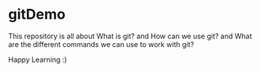 # gitDemo
This repository is all about What is git? and How can we use git? and What are the different commands we can use to work with git?

Happy Learning :)

